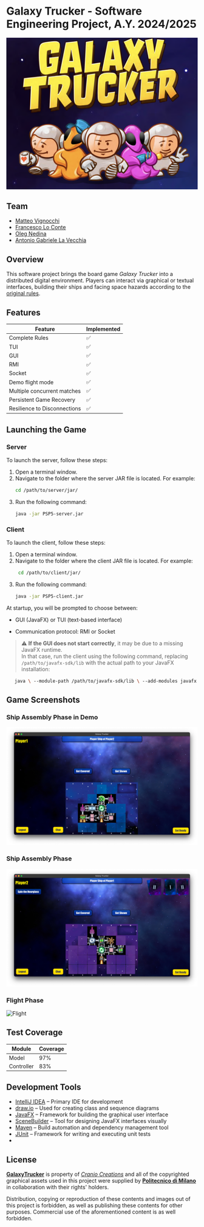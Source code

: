 # Galaxy Trucker - Software Engineering Project, A.Y. 2024/2025
![Logo](src/main/resources/images/background_image_menu.png)

## Team
- [Matteo Vignocchi](https://github.com/matteovignocchi)
- [Francesco Lo Conte](https://github.com/24GIOCONDO24)
- [Oleg Nedina](https://github.com/Oleg-Nedina)
- [Antonio Gabriele La Vecchia](https://github.com/gabrielelv)

## Overview
This software project brings the board game *Galaxy Trucker* into a distributed digital environment. Players can interact via graphical or textual interfaces, building their ships and facing space hazards according to the [original rules](src/main/resources/rules/galaxy-trucker-rules-it.pdf).

## Features

| Feature                      | Implemented |
|------------------------------|----|
| Complete Rules               | ✅ |
| TUI                          | ✅ |
| GUI                          | ✅ |
| RMI                          | ✅ |
| Socket                       | ✅ |
| Demo flight mode             | ✅ |
| Multiple concurrent matches  | ✅ |
| Persistent Game Recovery     | ✅  |
| Resilience to Disconnections | ✅  |   

## Launching the Game

### Server

To launch the server, follow these steps:

1. Open a terminal window.
2. Navigate to the folder where the server JAR file is located. For example:
   ```bash
   cd /path/to/server/jar/
3. Run the following command:
   ```bash
   java -jar PSP5-server.jar

### Client

To launch the client, follow these steps:

1. Open a terminal window.
2. Navigate to the folder where the client JAR file is located. For example:
   ```bash
    cd /path/to/client/jar/
3. Run the following command:
   ```bash
   java -jar PSP5-client.jar
At startup, you will be prompted to choose between:

- GUI (JavaFX) or TUI (text-based interface)

- Communication protocol: RMI or Socket

> ⚠️ **If the GUI does not start correctly**, it may be due to a missing JavaFX runtime.  
> In that case, run the client using the following command, replacing `/path/to/javafx-sdk/lib` with the actual path to your JavaFX installation:
   ```bash
      java \ --module-path /path/to/javafx-sdk/lib \ --add-modules javafx.controls,javafx.fxml \-jar PSP5-client.jar  
   ```
## Game Screenshots

### Ship Assembly Phase in Demo
![Ship Assembly](src/main/resources/images/ShipAssemblyDemo.png)

### Ship Assembly Phase
![Ship Assembly](src/main/resources/images/ShipAssembly.png)

### Flight Phase
![Flight](src/main/resources/images/GameScene.png)

## Test Coverage

| Module     | Coverage |
|------------|----------|
| Model      | 97%      |
| Controller | 83%      |

## Development Tools

- [IntelliJ IDEA](https://www.jetbrains.com/idea) – Primary IDE for development
- [draw.io](https://www.drawio.com) – Used for creating class and sequence diagrams
- [JavaFX](https://openjfx.io) – Framework for building the graphical user interface
- [SceneBuilder](https://gluonhq.com/products/scene-builder) – Tool for designing JavaFX interfaces visually
- [Maven](https://maven.apache.org) – Build automation and dependency management tool
- [JUnit](https://junit.org) – Framework for writing and executing unit tests
- 
## License

[**GalaxyTrucker**](https://www.craniocreations.it/prodotto/galaxy-trucker) is property of [_Cranio Creations_] and all of the copyrighted graphical assets used in this project were supplied by [**Politecnico di Milano**] in collaboration with their rights' holders.

Distribution, copying or reproduction of these contents and images out of this project is forbidden, as well as publishing these contents for other purposes.
Commercial use of the aforementioned content is as well forbidden.

[_Cranio Creations_]: https://www.craniocreations.it/
[**Politecnico di Milano**]: https://www.polimi.it/
